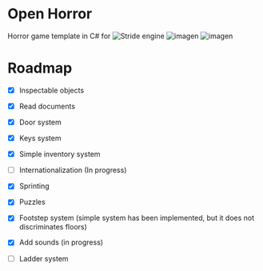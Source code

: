 # Open Horror
Horror game template in C# for ![Stride engine](https://github.com/stride3d/stride)
![imagen](https://github.com/user-attachments/assets/92dbaafe-2597-4f9c-81d4-f2f346845672)
![imagen](https://github.com/user-attachments/assets/85c7d13c-047e-45f9-9595-8fdb31125735)

# Roadmap
- [x] Inspectable objects
- [x] Read documents
- [x] Door system
- [x] Keys system
- [x] Simple inventory system
- [ ] Internationalization (In progress)
- [x] Sprinting
- [x] Puzzles
- [x] Footstep system (simple system has been implemented, but it does not discriminates floors)
- [x] Add sounds (in progress)
- [ ] Ladder system


